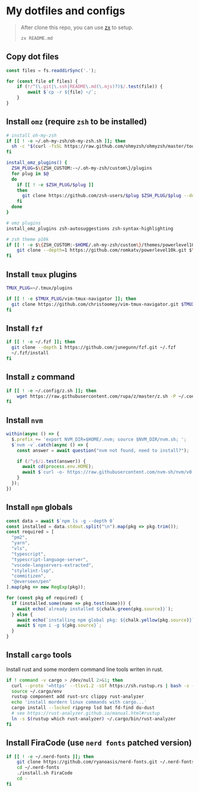 # My dotfiles and configs

> After clone this repo, you can use [zx](https://github.com/google/zx/blob/main/docs/markdown.md) to setup.
>
> ```bash
> zx README.md
> ```

## Copy dot files

```js
const files = fs.readdirSync('.');

for (const file of files) {
    if (!/^(\.git|\.ssh|README\.md(\.mjs)?)$/.test(file)) {
        await $`cp -r ${file} ~/`;
    }
}
```

## Install `omz` (require `zsh` to be installed)

```bash
# install oh-my-zsh
if [[ ! -e ~/.oh-my-zsh/oh-my-zsh.sh ]]; then
  sh -c "$(curl -fsSL https://raw.github.com/ohmyzsh/ohmyzsh/master/tools/install.sh)"
fi

install_omz_plugins() {
  ZSH_PLUG=$\{ZSH_CUSTOM:-~/.oh-my-zsh/custom\}/plugins
  for plug in $@
  do
    if [[ ! -e $ZSH_PLUG/$plug ]]
    then
      git clone https://github.com/zsh-users/$plug $ZSH_PLUG/$plug --depth 1
    fi
  done
}

# omz plugins
install_omz_plugins zsh-autosuggestions zsh-syntax-highlighting

# zsh theme p10k
if [[ ! -e $\{ZSH_CUSTOM:-$HOME/.oh-my-zsh/custom\}/themes/powerlevel10k ]]; then
    git clone --depth=1 https://github.com/romkatv/powerlevel10k.git $\{ZSH_CUSTOM:-$HOME/.oh-my-zsh/custom\}/themes/powerlevel10k
fi
```

## Install `tmux` plugins

```bash
TMUX_PLUG=~/.tmux/plugins

if [[ ! -e $TMUX_PLUG/vim-tmux-navigator ]]; then
  git clone https://github.com/christoomey/vim-tmux-navigator.git $TMUX_PLUG/vim-tmux-navigator --depth 1
fi
```

## Install `fzf`

```bash
if [[ ! -e ~/.fzf ]]; then
  git clone --depth 1 https://github.com/junegunn/fzf.git ~/.fzf
  ~/.fzf/install
fi
```

## Install `z` command

```bash
if [[ ! -e ~/.config/z.sh ]]; then
    wget https://raw.githubusercontent.com/rupa/z/master/z.sh -P ~/.config
fi
```

## Install `nvm`

```js
within(async () => {
  $.prefix += 'export NVM_DIR=$HOME/.nvm; source $NVM_DIR/nvm.sh; ';
  $`nvm -v`.catch(async () => {
    const answer = await question("nvm not found, need to install?");

    if (/^y$/i.test(answer)) {
      await cd(process.env.HOME);
      await $`curl -o- https://raw.githubusercontent.com/nvm-sh/nvm/v0.39.0/install.sh | bash`;
    }
  });
})
```

## Install `npm` globals

```js
const data = await $`npm ls -g --depth 0`
const installed = data.stdout.split("\n").map(pkg => pkg.trim());
const required = [
  "pm2",
  "yarn",
  "vls",
  "typescript",
  "typescript-language-server",
  "vscode-langservers-extracted",
  "stylelint-lsp",
  "commitizen",
  "@everseen/pen"
].map(pkg => new RegExp(pkg));

for (const pkg of required) {
  if (installed.some(name => pkg.test(name))) {
    await echo(`already installed ${chalk.green(pkg.source)}`);
  } else {
    await echo(`installing npm global pkg: ${chalk.yellow(pkg.source)}`);
    await $`npm i -g ${pkg.source}`;
  }
}
```

## Install `cargo` tools

Install rust and some mordern command line tools writen in rust.

```bash
if ! command -v cargo > /dev/null 2>&1; then
  curl --proto '=https' --tlsv1.2 -sSf https://sh.rustup.rs | bash -s -- -y
  source ~/.cargo/env
  rustup component add rust-src clippy rust-analyzer
  echo 'install mordern linux commands with cargo...'
  cargo install --locked ripgrep lsd bat fd-find du-dust
  # see https://rust-analyzer.github.io/manual.html#rustup
  ln -s $(rustup which rust-analyzer) ~/.cargo/bin/rust-analyzer
fi
```

## Install FiraCode (use `nerd fonts` patched version)

```bash
if [[ ! -e ~/.nerd-fonts ]]; then
    git clone https://github.com/ryanoasis/nerd-fonts.git ~/.nerd-fonts --depth 1
    cd ~/.nerd-fonts 
    ./install.sh FiraCode
    cd -
fi
```
